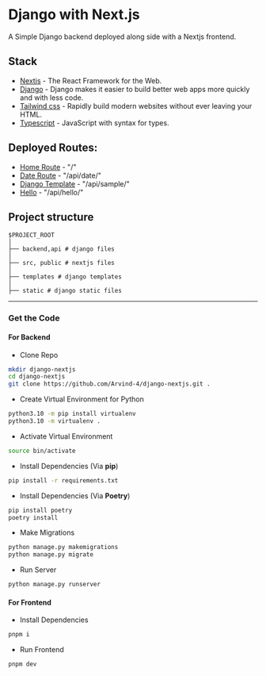 # Django with Next.js

A Simple Django backend deployed along side with a Nextjs frontend.

## Stack

- [Nextjs](https://reactjs.org/) - The React Framework for the Web.
- [Django](https://www.djangoproject.com/) - Django makes it easier to build better web apps more quickly and with less code.
- [Tailwind css](https://vitejs.dev/) - Rapidly build modern websites without ever leaving your HTML.
- [Typescript](https://www.typescriptlang.org/) - JavaScript with syntax for types.

## Deployed Routes:
- [Home Route](https://django-nextjs-pi.vercel.app/) - "/"
- [Date Route](https://django-nextjs-pi.vercel.app/api/date/) - "/api/date/"
- [Django Template](https://django-nextjs-pi.vercel.app/api/sample/) - "/api/sample/"
- [Hello](https://django-nextjs-pi.vercel.app/api/hello/) - "/api/hello/"

## Project structure

```
$PROJECT_ROOT
│   
├── backend,api # django files
│   
├── src, public # nextjs files
│   
├── templates # django templates
│   
├── static # django static files
```
---

### Get the Code

#### For Backend

- Clone Repo

```bash
mkdir django-nextjs
cd django-nextjs
git clone https://github.com/Arvind-4/django-nextjs.git .
```
- Create Virtual Environment for Python

```bash
python3.10 -m pip install virtualenv
python3.10 -m virtualenv .
```

- Activate Virtual Environment

```bash
source bin/activate
```

- Install Dependencies (Via **pip**)

```bash
pip install -r requirements.txt
```

- Install Dependencies (Via **Poetry**)

```bash
pip install poetry
poetry install
```

- Make Migrations

```bash
python manage.py makemigrations
python manage.py migrate
```
- Run Server

```bash
python manage.py runserver
```

####  For Frontend

- Install Dependencies

```bash
pnpm i
```
- Run Frontend

```bash
pnpm dev
```

